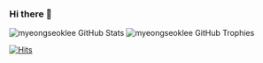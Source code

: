 ### Hi there 👋

![myeongseoklee GitHub Stats](https://server.dooboo.io/github-stats-advanced/myeongseoklee)
![myeongseoklee GitHub Trophies](https://server.dooboo.io/github-trophies/myeongseoklee)

[![Hits](https://hits.seeyoufarm.com/api/count/incr/badge.svg?url=https%3A%2F%2Fgithub.com%2Fmyeongseoklee%2Fhit-counter&count_bg=%2379C83D&title_bg=%23555555&icon=&icon_color=%23E7E7E7&title=hits&edge_flat=false)](https://hits.seeyoufarm.com)
